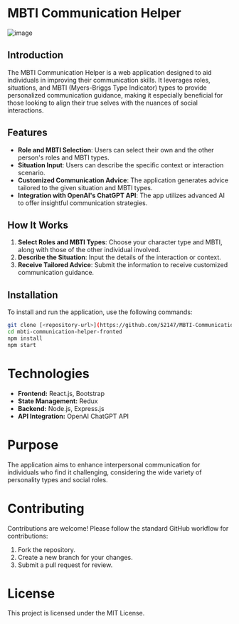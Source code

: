 # MBTI Communication Helper
![image](https://github.com/52147/MBTI-Communication-Helper-Fronted/assets/79159894/14b857e5-57a6-41d8-810e-7f4e60f0931e)

## Introduction
The MBTI Communication Helper is a web application designed to aid individuals in improving their communication skills. It leverages roles, situations, and MBTI (Myers-Briggs Type Indicator) types to provide personalized communication guidance, making it especially beneficial for those looking to align their true selves with the nuances of social interactions.

## Features
- **Role and MBTI Selection**: Users can select their own and the other person's roles and MBTI types.
- **Situation Input**: Users can describe the specific context or interaction scenario.
- **Customized Communication Advice**: The application generates advice tailored to the given situation and MBTI types.
- **Integration with OpenAI's ChatGPT API**: The app utilizes advanced AI to offer insightful communication strategies.

## How It Works
1. **Select Roles and MBTI Types**: Choose your character type and MBTI, along with those of the other individual involved.
2. **Describe the Situation**: Input the details of the interaction or context.
3. **Receive Tailored Advice**: Submit the information to receive customized communication guidance.

## Installation
To install and run the application, use the following commands:
```bash
git clone [<repository-url>](https://github.com/52147/MBTI-Communication-Helper-Fronted.git)
cd mbti-communication-helper-fronted
npm install
npm start
```

# Technologies

- **Frontend:** React.js, Bootstrap
- **State Management:** Redux
- **Backend:** Node.js, Express.js
- **API Integration:** OpenAI ChatGPT API

# Purpose

The application aims to enhance interpersonal communication for individuals who find it challenging, considering the wide variety of personality types and social roles.

# Contributing

Contributions are welcome! Please follow the standard GitHub workflow for contributions:

1. Fork the repository.
2. Create a new branch for your changes.
3. Submit a pull request for review.

# License

This project is licensed under the MIT License.
